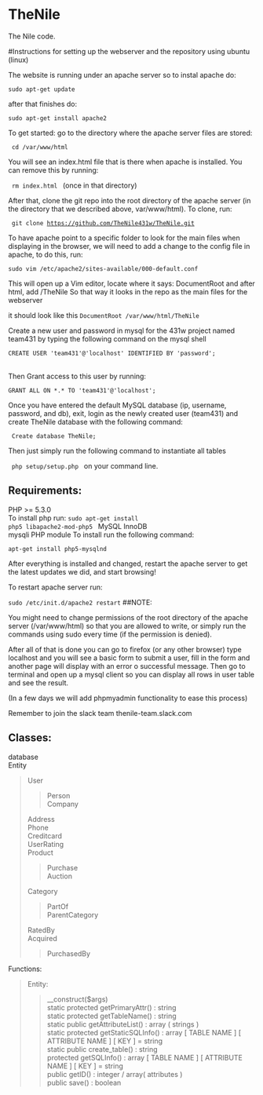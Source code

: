 # TheNile
The Nile code.

#Instructions for setting up the webserver and the repository using ubuntu (linux)

The website is running under an apache server so to instal apache do:

<code>sudo apt-get update</code>

after that finishes do:

<code>sudo apt-get install apache2</code>


To get started: go to the directory where the apache server files are stored:

<code> cd /var/www/html </code>

You will see an index.html file that is there when apache is installed. You can remove this by running:

<code> rm index.html </code> (once in that directory)

After that, clone the git repo into the root directory of the apache server (in the directory that we described above, var/www/html). To clone, run:

<code> git clone https://github.com/TheNile431w/TheNile.git </code>

To have apache point to a specific folder to look for the main files when displaying in the browser, we will need to add a change to the config file in apache, to do this, run:

<code>sudo vim /etc/apache2/sites-available/000-default.conf </code>

This will open up a Vim editor, locate where it says: DocumentRoot and after html, add /TheNile  So that way it looks in the repo as the main files for the webserver

it should look like this
<code>DocumentRoot /var/www/html/TheNile </code>



Create a new user and password in mysql for the 431w project named team431 by typing the following command on the mysql shell

<code>CREATE USER 'team431'@'localhost' IDENTIFIED BY 'password'; </code><br />

Then Grant access to this user by running:

<code>GRANT ALL ON \*.\* TO 'team431'@'localhost'; </code><br />

Once you have entered the default MySQL database (ip, username, password, and db), exit, login as the newly created user (team431) and create TheNile database with the following command:


<code> Create database TheNile;</code>

Then just simply run the following command to instantiate all tables 

<code> php setup/setup.php </code> on your command line.

## Requirements:
PHP >= 5.3.0<br />
To install php run:
<code>sudo apt-get install php5 libapache2-mod-php5 </code>
MySQL InnoDB<br />
mysqli PHP module
To install run the following command:

<code>apt-get install php5-mysqlnd</code>


After everything is installed and changed, restart the apache server to get the latest updates we did, and start browsing!

To restart apache server run:

<code>sudo /etc/init.d/apache2 restart</code>
##NOTE:

You might need to change permissions of the root directory of the apache server (/var/www/html) so that you are allowed to write, or simply run the commands using sudo every time (if the permission is denied).

After all of that is done you can go to firefox (or any other browser) type localhost and you will see a basic form to submit a user, fill in the form and another page will display with an error o successful message. Then go to terminal and open up a mysql client so you can display all rows in user table and see the result. 

(In a few days we will add phpmyadmin functionality to ease this process)

Remember to join the slack team thenile-team.slack.com


## Classes:
database<br />
Entity<br />
<blockquote>	User<br />
	<blockquote>	Person<br />
		Company</blockquote>
	Address<br />
	Phone<br />
	Creditcard<br />
	UserRating<br />
	Product<br />
	<blockquote>	Purchase<br />
		Auction</blockquote>
	Category<br />
	<blockquote>	PartOf<br />
		ParentCategory</blockquote>
	RatedBy<br />
	Acquired<br />
	<blockquote>	PurchasedBy</blockquote>
</blockquote>

Functions:<br />
<blockquote>
	Entity:<br />
	<blockquote>
		__construct($args)<br />
		static protected getPrimaryAttr() : string<br />
		static protected getTableName() : string<br />
		static public getAttributeList() : array ( strings )<br />
		static protected getStaticSQLInfo() : array [ TABLE NAME ] [ ATTRIBUTE NAME ] [ KEY ] = string<br />
		static public create_table() : string<br />
		protected getSQLInfo() : array [ TABLE NAME ] [ ATTRIBUTE NAME ] [ KEY ] = string<br />
		public getID() : integer / array( attributes )<br />
		public save() : boolean<br />
	</blockquote>
</blockquote>
    
